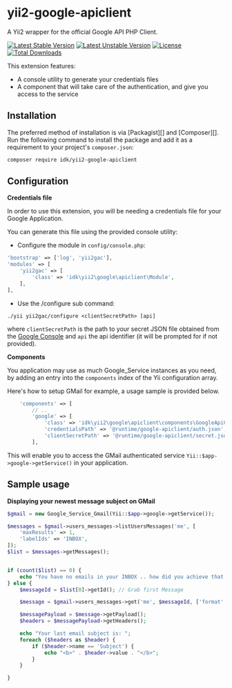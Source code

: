 # yii2-google-apiclient

A Yii2 wrapper for the official Google API PHP Client.

[![Latest Stable Version](https://poser.pugx.org/idk/yii2-google-apiclient/version)](https://packagist.org/packages/idk/yii2-google-apiclient)
[![Latest Unstable Version](https://poser.pugx.org/idk/yii2-google-apiclient/v/unstable)](//packagist.org/packages/idk/yii2-google-apiclient)
[![License](https://poser.pugx.org/idk/yii2-google-apiclient/license)](https://packagist.org/packages/idk/yii2-google-apiclient)
[![Total Downloads](https://poser.pugx.org/idk/yii2-google-apiclient/downloads)](https://packagist.org/packages/idk/yii2-google-apiclient)

This extension features:

* A console utility to generate your credentials files
* A component that will take care of the authentication, and give you access to the service

## Installation

The preferred method of installation is via [Packagist][] and [Composer][]. Run the following command to install the package and add it as a requirement to your project's `composer.json`:

```bash
composer require idk/yii2-google-apiclient
```

## Configuration

**Credentials file**

In order to use this extension, you will be needing a credentials file for your Google Application.

You can generate this file using the provided console utility:

* Configure the module in `config/console.php`:
```php
'bootstrap' => ['log', 'yii2gac'],
'modules' => [
    'yii2gac' => [
        'class' => 'idk\yii2\google\apiclient\Module',
    ],
],
```

* Use the /configure sub command:
```shell 
./yii yii2gac/configure <clientSecretPath> [api]
```

where `clientSecretPath` is the path to your secret JSON file obtained from the [Google Console](https://console.developers.google.com/) and `api` the api identifier (it will be prompted for if not provided).


**Components**

You application may use as much Google_Service instances as you need, by adding an entry into the `components` index of the Yii configuration array.

Here's how to setup GMail for example, a usage sample is provided below.

```php
    'components' => [
        // ..
        'google' => [
            'class' => 'idk\yii2\google\apiclient\components\GoogleApiClient',
            'credentialsPath' => '@runtime/google-apiclient/auth.json',
            'clientSecretPath' => '@runtime/google-apiclient/secret.json',
        ],
```

This will enable you to access the GMail authenticated service `Yii::$app->google->getService()` in your application.

## Sample usage

**Displaying your newest message subject on GMail**

```php
$gmail = new Google_Service_Gmail(Yii::$app->google->getService());

$messages = $gmail->users_messages->listUsersMessages('me', [
    'maxResults' => 1,
    'labelIds' => 'INBOX',
]);
$list = $messages->getMessages();


if (count($list) == 0) {
    echo "You have no emails in your INBOX .. how did you achieve that ??";
} else {
    $messageId = $list[0]->getId(); // Grab first Message

    $message = $gmail->users_messages->get('me', $messageId, ['format' => 'full']);

    $messagePayload = $message->getPayload();
    $headers = $messagePayload->getHeaders();

    echo "Your last email subject is: ";
    foreach ($headers as $header) {
        if ($header->name == 'Subject') {
            echo "<b>" . $header->value . "</b>";
        }
    }

}
```
